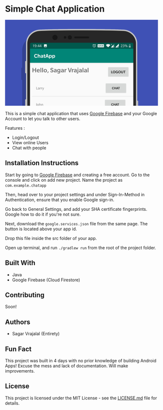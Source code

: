 # Simple Chat Application

![pic](cover.png)

This is a simple chat application that uses [Google Firebase](https://firebase.google.com) and your Google Account to let you talk to other users.

Features :
- Login/Logout
- View online Users
- Chat with people

## Installation Instructions

Start by going to [Google Firebase](https://firebase.google.com) and creating a free account. Go to the console and click on add new project. Name the project as `com.example.chatapp`

Then, head over to your project settings and under Sign-In-Method in Authentication, ensure that you enable Google sign-in.

Go back to General Settings, and add your SHA certificate fingerprints. Google how to do it if you're not sure.

Next, download the `google.services.json` file from the same page. The button is located above your app id.

Drop this file inside the src folder of your app.

Open up terminal, and run `./gradlew run` from the root of the project folder.

## Built With

- Java
- Google Firebase (Cloud Firestore)

## Contributing

Soon!

## Authors

- Sagar Vrajalal (Entirety)

## Fun Fact

This project was built in 4 days with no prior knowledge of building Android Apps! Excuse the mess and lack of documentation. Will make improvements.

## License

This project is licensed under the MIT License - see the [LICENSE.md](LICENSE.md) file for details.
